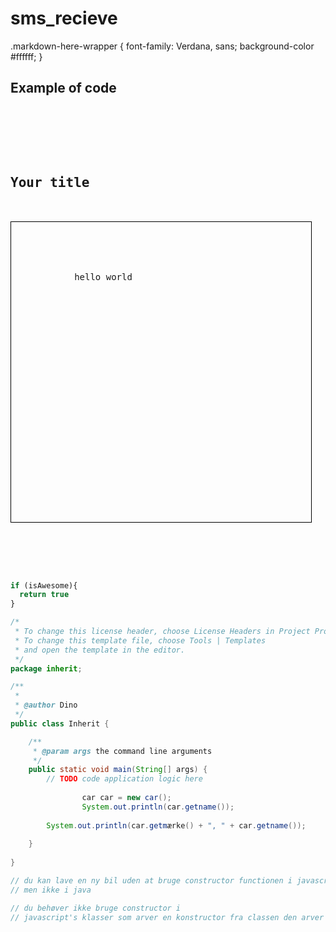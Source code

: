 # sms_recieve

.markdown-here-wrapper {
  font-family: Verdana, sans;
  background-color #ffffff;
}

<h2>Example of code</h2>

<pre>
    <div class="container">
        <div class="block two first">
            <h2>Your title</h2>
            <div class="wrap" style="width: 480px; height:480px; border: 1px solid black;">
            
            <div class="title_box">
            
            hello world 
            </div>
     
            </div>
        </div>
    </div>
</pre>

```javascript
if (isAwesome){
  return true
}
```


```java
/*
 * To change this license header, choose License Headers in Project Properties.
 * To change this template file, choose Tools | Templates
 * and open the template in the editor.
 */
package inherit;

/**
 *
 * @author Dino
 */
public class Inherit {

    /**
     * @param args the command line arguments
     */
    public static void main(String[] args) {
        // TODO code application logic here
        
                car car = new car();
                System.out.println(car.getname());
     
        System.out.println(car.getmærke() + ", " + car.getname());
        
    }
    
}

// du kan lave en ny bil uden at bruge constructor functionen i javascript
// men ikke i java

// du behøver ikke bruge constructor i 
// javascript's klasser som arver en konstructor fra classen den arver fra

```

